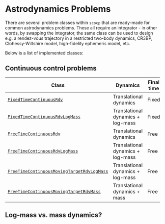 # Astrodynamics Problems

There are several problem classes within `scocp` that are ready-made for common astrodynamics problems.
These all require an integrator - in other words, by swapping the integrator, the same class can be used to design e.g. a rendez-vous trajectory in a restricted two-body dynamics, CR3BP, Clohessy-Wiltshire model, high-fidelity ephemeris model, etc.

Below is a list of implemented classes:


## Continuous control problems

| Class |  Dynamics | Final time | Initial conditions | Final conditions |
|-------|-----------|------------|--------------------|------------------|
| [`FixedTimeContinuousRdv`](scocp.FixedTimeContinuousRdv)                   | Translational dynamics            | Fixed | Fixed | Fixed |
| [`FixedTimeContinuousRdvLogMass`](scocp.FixedTimeContinuousRdvLogMass)            | Translational dynamics + log-mass | Fixed | Fixed | Fixed |
| [`FreeTimeContinuousRdv`](scocp.FreeTimeContinuousRdv)                    | Translational dynamics            | Free  | Fixed | Fixed |
| [`FreeTimeContinuousRdvLogMass`](scocp.FreeTimeContinuousRdvLogMass)             | Translational dynamics + log-mass | Free  | Fixed | Fixed |
| [`FreeTimeContinuousMovingTargetRdvLogMass`](scocp.FreeTimeContinuousMovingTargetRdvLogMass) | Translational dynamics + log-mass | Free  | Fixed | Moving target |
| [`FreeTimeContinuousMovingTargetRdvMass`](scocp.FreeTimeContinuousMovingTargetRdvMass)    | Translational dynamics + mass     | Free  | Fixed | Moving target |

## Log-mass vs. mass dynamics?

